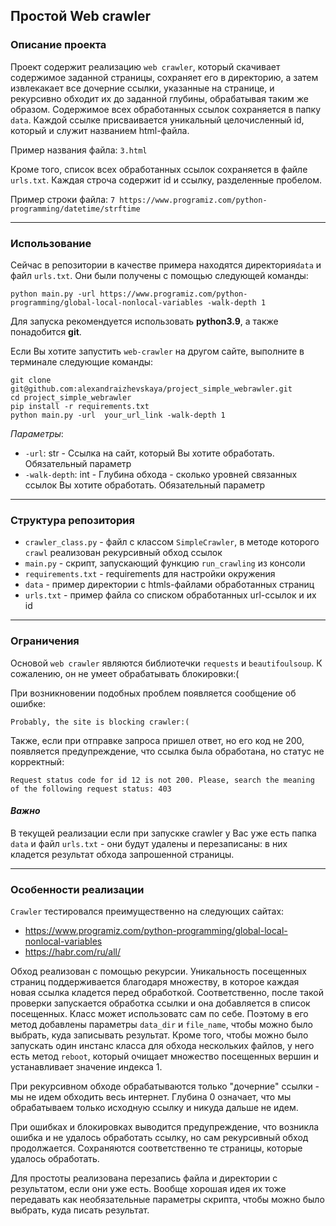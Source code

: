 ## Простой Web crawler

### Описание проекта
Проект содержит реализацию `web crawler`, который скачивает содержимое заданной страницы, сохраняет его в директорию, 
а затем извлекакает все дочерние ссылки, указанные на странице, и рекурсивно обходит их до заданной глубины, обрабатывая таким же образом. 
Содержимое всех обработанных ссылок сохраняется в папку `data`. Каждой ссылке присваивается уникальный целочисленный id, который и служит названием html-файла. 

Пример названия файла: 
`3.html`

Кроме того, список всех обработанных ссылок сохраняется в файле `urls.txt`. Каждая строча содержит id и ссылку, разделенные пробелом.

Пример строки файла: 
`7 https://www.programiz.com/python-programming/datetime/strftime`

------------
### Использование

Сейчас в репозитории в качестве примера находятся директория`data` и файл `urls.txt`. Они были получены с помощью следующей команды:

```commandline
python main.py -url https://www.programiz.com/python-programming/global-local-nonlocal-variables -walk-depth 1
```

Для запуска рекомендуется использовать **python3.9**, а также понадобится **git**.

Если Вы хотите запустить `web-crawler` на другом сайте, выполните в терминале следующие команды:
```commandline
git clone git@github.com:alexandraizhevskaya/project_simple_webrawler.git
cd project_simple_webrawler
pip install -r requirements.txt
python main.py -url  your_url_link -walk-depth 1
```
*Параметры*:
* `-url`: str - Ссылка на сайт, который Вы хотите обработать. Обязательный параметр
* `-walk-depth`: int - Глубина обхода - сколько уровней связанных ссылок Вы хотите обработать. Обязательный параметр

-----------------
### Структура репозитория
* `crawler_class.py` - файл с классом `SimpleCrawler`, в методе которого `crawl` реализован рекурсивный обход ссылок
* `main.py` - скрипт, запускающий функцию `run_crawling` из консоли
* `requirements.txt` - requirements для настройки окружения
* `data` - пример директории с htmls-файлами обработанных страниц 
* `urls.txt` - пример файла со списком обработанных url-ссылок и их id

------------
### Ограничения 
Основой `web crawler` являются библиотечки `requests` и `beautifoulsoup`. К сожалению, он не умеет обрабатывать блокировки:(

При возникновении подобных проблем появляется сообщение об ошибке: 

`Probably, the site is blocking crawler:(`

Также, если при отправке запроса пришел ответ, но его код не 200, появляется предупреждение, что ссылка была обработана, но статус не корректный:

`Request status code for id 12 is not 200. Please, search the meaning of the following request status: 403`

#### *Важно*  
В текущей реализации если при запускке crawler у Вас уже есть папка `data` и файл  `urls.txt` - они будут удалены и перезаписаны: в них кладется результат обхода запрошенной страницы.

----------------
### Особенности реализации

`Crawler` тестировался преимущественно на следующих сайтах:
* https://www.programiz.com/python-programming/global-local-nonlocal-variables
* https://habr.com/ru/all/

Обход реализован с помощью рекурсии. Уникальность посещенных страниц поддерживается благодаря множеству,
в которое каждая новая ссылка кладется перед обработкой. Соответственно, после такой проверки запускается обработка ссылки и она добавляется в список посещенных.
Класс может использоватс сам по себе. Поэтому в его метод добавлены параметры `data_dir` и `file_name`, чтобы можно было выбрать, куда записывать результат.
Кроме того, чтобы можно было запускать один инстанс класса для обхода нескольких файлов, у него есть метод `reboot`, который очищает множество посещенных вершин и устанавливает значение индекса 1.

При рекурсивном обходе обрабатываются только "дочерние" ссылки - мы не идем обходить весь интернет.
Глубина 0 означает, что мы обрабатываем только исходную ссылку и никуда дальше не идем.

При ошибках и блокировках выводится предупреждение, что возникла ошибка и не удалось обработать ссылку, но сам рекурсивный обход продолжается.
Сохраняются соответственно те страницы, которые удалось обработать.

Для простоты реализована перезапись файла и директории с результатом, если  они уже есть. Вообще хорошая идея их тоже передавать как необязательные параметры скрипта, чтобы можно было выбрать, куда писать результат.